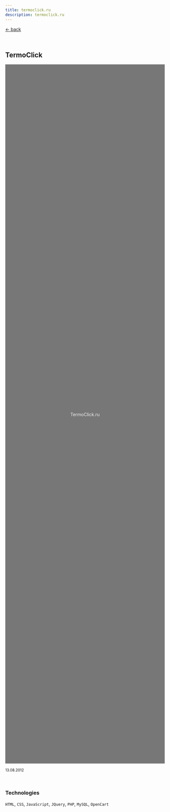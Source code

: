 ```yaml
---
title: termoclick.ru
description: termoclick.ru
---
```


[← back](/work/)

<br/>

## TermoClick

<svg width="100%" height="55vh" xmlns="http://www.w3.org/2000/svg" role="img" aria-label="TermoClick.ru">
  <title>TermoClick.ru</title>
  <rect width="100%" height="100%" fill="#777"></rect>
  <text x="50%" y="50%" fill="#f0f0f0" dy=".5em" text-anchor="middle">TermoClick.ru</text>
</svg>

<sup>13.08.2012</sup>

<br/>

### Technologies

`HTML`, `CSS`, `JavaScript`, `JQuery`, `PHP`, `MySQL`, `OpenCart`

<br/>
